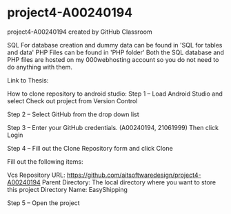 # project4-A00240194
project4-A00240194 created by GitHub Classroom

SQL For database creation and dummy data can be found in 'SQL for tables and data'
PHP Files can be found in 'PHP folder'
Both the SQL database and PHP files are hosted on my 000webhosting account so you do not need to do anything with them.

Link to Thesis:

How to clone repository to android studio:
Step 1 – Load Android Studio and select Check out project from Version Control

Step 2 – Select GitHub from the drop down list

Step 3 – Enter your GitHub credentials. (A00240194, 21061999) Then click Login

Step 4 – Fill out the Clone Repository form and click Clone

Fill out the following items:

Vcs Repository URL: https://github.com/aitsoftwaredesign/project4-A00240194
Parent Directory: The local directory where you want to store this project
Directory Name: EasyShipping

Step 5 – Open the project

